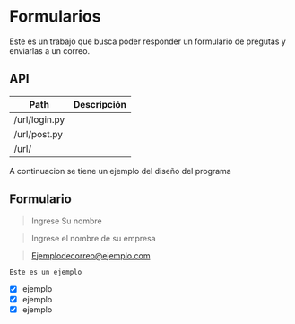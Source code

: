 # Formularios

Este es un trabajo que busca poder responder un formulario de pregutas y enviarlas a un correo.

## API

| Path                  | Descripción |
| --------------------- | ----------- |
| /url/login.py            |             |
| /url/post.py        |             |
| /url/             |             |


A continuacion se tiene un ejemplo del diseño del programa


## Formulario
<!-- Blockquote -->
> Ingrese Su nombre
<!-- Blockquote -->
> Ingrese el nombre de su empresa
<!-- Blockquote -->
> Ejemplodecorreo@ejemplo.com

```bash
Este es un ejemplo
```
* [x] ejemplo
* [x] ejemplo
* [x] ejemplo
